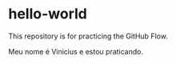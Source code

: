 # hello-world
This repository is for practicing the GitHub Flow.

Meu nome é Vinicius e estou praticando.
